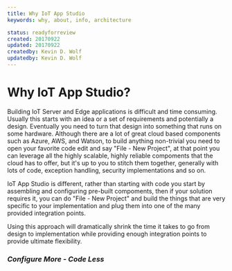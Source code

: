 ```yaml
---
title: Why IoT App Studio
keywords: why, about, info, architecture

status: readyforreview
created: 20170922
updated: 20170922
createdby: Kevin D. Wolf
updatedby: Kevin D. Wolf
---
```


# Why IoT App Studio?

Building IoT Server and Edge applications is difficult and time consuming.  Usually this starts
with an idea or a set of requirements and potentially a design.  Eventually you need to turn that design into
something that runs on some hardware.  Although there are a lot of great cloud based components 
such as Azure, AWS, and Watson, to build anything non-trivial you need to open your favorite
code edit and say "File - New Project", at that point you can leverage all the highly scalable, highly
reliable compoments that the cloud has to offer, but it's up to you to stitch them together, generally 
with lots of code, exception handling, security implementations and so on.

IoT App Studio is different, rather than starting with code you start by assembling and configuring 
pre-built compoments, then if your solution requires it, you can do "File - New Project" and build the
things that are very specific to your implementation and plug them into one of the  many provided integration 
points.

Using this approach will dramatically shrink the time it takes to go from design to implementation while
providing enough integration points to provide ultimate flexibility.

### _Configure More - Code Less_
